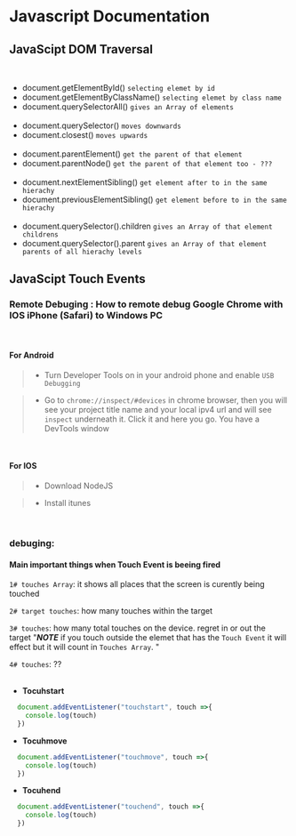 # Javascript Documentation

## JavaScipt DOM Traversal 
<br>

- document.getElementById() `selecting elemet by id`
- document.getElementByClassName() `selecting elemet by class name`
- document.querySelectorAll() `gives an Array of elements`
<br><br>
- document.querySelector() `moves downwards` 
- document.closest() `moves upwards`
<br><br>
- document.parentElement() `get the parent of that element`
- document.parentNode() `get the parent of that element too - ???`
<br><br>
- document.nextElementSibling() `get element after to in the same hierachy`
- document.previousElementSibling() `get element before to in the same hierachy`
<br><br>
- document.querySelector().children `gives an Array of that element childrens`
- document.querySelector().parent `gives an Array of that element parents of all hierachy levels`


## JavaScipt Touch Events 

### Remote Debuging : How to remote debug Google Chrome with IOS iPhone (Safari) to Windows PC
<br>

#### For Android

> - Turn Developer Tools on in your android phone and enable `USB Debugging`

> - Go to `chrome://inspect/#devices` in chrome browser, then you will see your project title name and your local ipv4 url and will see `inspect` underneath it. Click it and here you go. You have a DevTools window
<br> 

#### For IOS
> - Download NodeJS

> - Install itunes

> 

<br> 

### debuging:
#### Main important things when Touch Event is beeing fired


`1# touches Array`: it shows all places that the screen is curently being touched
<br>

`2# target touches`: how many touches within the target
<br>

`3# touches`: how many total touches on the device. regret in or out the target "***NOTE*** if you touch outside the elemet that has the `Touch Event` it will effect but it will count in `Touches Array`. "
<br>

`4# touches`: ??
<br><br> 

- **Tocuhstart**
```js
  document.addEventListener("touchstart", touch =>{
    console.log(touch)
  })
```
- **Tocuhmove**

```js
  document.addEventListener("touchmove", touch =>{
    console.log(touch)
  })
```
- **Tocuhend**

```js
  document.addEventListener("touchend", touch =>{
    console.log(touch)
  })
```
<br><br>